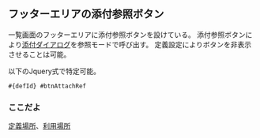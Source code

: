 ## フッターエリアの添付参照ボタン

一覧画面のフッターエリアに添付参照ボタンを設けている。
添付参照ボタンにより[添付ダイアログ](part.attachDialog.md)を参照モードで呼び出す。
定義設定によりボタンを非表示させることは可能。

以下のJquery式で特定可能。
```
#{defId} #btnAttachRef
```

### ここだよ

[定義場所](https://efwgrp.github.io/ske/svg/footer.attachRef.listPage.def.svg)、[利用場所](https://efwgrp.github.io/ske/svg/footer.attachRef.listPage.svg)
